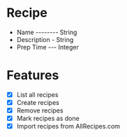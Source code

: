 # Recipe
+ Name -------- String
+ Description - String
+ Prep Time --- Integer

# Features
- [x] List all recipes
- [x] Create recipes
- [x] Remove recipes
- [x] Mark recipes as done
- [x] Import recipes from AllRecipes.com
